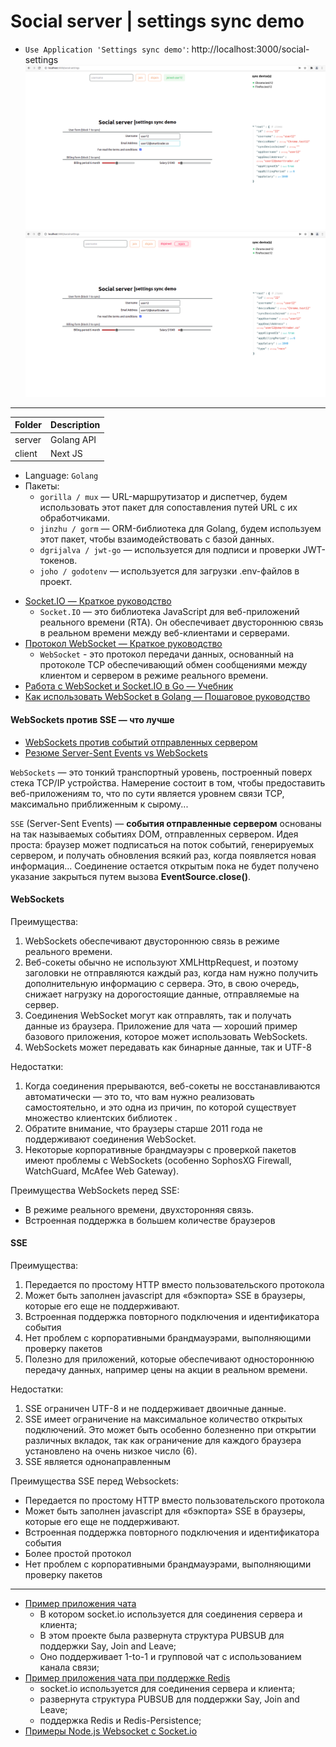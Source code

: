 # Social server | settings sync demo

* `Use Application 'Settings sync demo'`: http://localhost:3000/social-settings
  ![Screenshot-1](img/screenshot_1.png)
  ![Screenshot-2](img/screenshot_2.png)


---

| Folder      | Description |
| ----------- | ----------- |
| server      | Golang API  |
| client      | Next JS     |

+ Language: `Golang`
+ Пакеты:
  - `gorilla / mux` — URL-маршрутизатор и диспетчер, будем использовать этот пакет для сопоставления путей URL с их обработчиками.
  - `jinzhu / gorm` — ORM-библиотека для Golang, будем используем этот пакет, чтобы взаимодействовать с базой данных.
  - `dgrijalva / jwt-go` — используется для подписи и проверки JWT-токенов.
  - `joho / godotenv` — используется для загрузки .env-файлов в проект.

* [Socket.IO — Краткое руководство](https://coderlessons.com/tutorials/kompiuternoe-programmirovanie/uznaite-socket-io/socket-io-kratkoe-rukovodstvo)
  * `Socket.IO` — это библиотека JavaScript для веб-приложений реального времени (RTA). Он обеспечивает двустороннюю связь в реальном времени между веб-клиентами и серверами.
* [Протокол WebSocket — Краткое руководство](https://nodejsdev.ru/doc/websocket)
  * `WebSocket` - это протокол передачи данных, основанный на протоколе TCP обеспечивающий обмен сообщениями между клиентом и сервером в режиме реального времени.
* [Работа с WebSocket и Socket.IO в Go — Учебник](https://tutorialedge.net/golang/golang-websockets-tutorial)
* [Как использовать WebSocket в Golang — Пошаговое руководство](https://yalantis.com/blog/how-to-build-websockets-in-go)

#### WebSockets против SSE — что лучше

* [WebSockets против событий отправленных сервером](https://ably.com/blog/websockets-vs-sse)
* [Резюме Server-Sent Events vs WebSockets](https://stackoverflow.com/questions/5195452/websockets-vs-server-sent-events-eventsource)

`WebSockets` — это тонкий транспортный уровень, построенный поверх стека TCP/IP устройства.
Намерение состоит в том, чтобы предоставить веб-приложениям то, что по сути является уровнем связи TCP, максимально приближенным к сырому...

`SSE` (Server-Sent Events) — **события отправленные сервером** основаны на так называемых событиях DOM, отправленных сервером.
Идея проста: браузер может подписаться на поток событий, генерируемых сервером, и получать обновления всякий раз, когда появляется новая информация...
Соединение остается открытым пока не будет получено указание закрыться путем вызова **EventSource.close()**.


#### WebSockets

Преимущества:
1. WebSockets обеспечивают двустороннюю связь в режиме реального времени.
2. Веб-сокеты обычно не используют XMLHttpRequest, и поэтому заголовки не отправляются каждый раз, когда нам нужно получить дополнительную информацию с сервера. Это, в свою очередь, снижает нагрузку на дорогостоящие данные, отправляемые на сервер.
3. Соединения WebSocket могут как отправлять, так и получать данные из браузера. Приложение для чата — хороший пример базового приложения, которое может использовать WebSockets.
4. WebSockets может передавать как бинарные данные, так и UTF-8

Недостатки:
1. Когда соединения прерываются, веб-сокеты не восстанавливаются автоматически — это то, что вам нужно реализовать самостоятельно, и это одна из причин, по которой существует множество клиентских библиотек .
2. Обратите внимание, что браузеры старше 2011 года не поддерживают соединения WebSocket.
3. Некоторые корпоративные брандмауэры с проверкой пакетов имеют проблемы с WebSockets (особенно SophosXG Firewall, WatchGuard, McAfee Web Gateway).

Преимущества WebSockets перед SSE:
+ В режиме реального времени, двухсторонняя связь.
+ Встроенная поддержка в большем количестве браузеров


#### SSE

Преимущества:
1. Передается по простому HTTP вместо пользовательского протокола
2. Может быть заполнен javascript для «бэкпорта» SSE в браузеры, которые его еще не поддерживают.
3. Встроенная поддержка повторного подключения и идентификатора события
4. Нет проблем с корпоративными брандмауэрами, выполняющими проверку пакетов
5. Полезно для приложений, которые обеспечивают одностороннюю передачу данных, например цены на акции в реальном времени.

Недостатки:
1. SSE ограничен UTF-8 и не поддерживает двоичные данные.
2. SSE имеет ограничение на максимальное количество открытых подключений. Это может быть особенно болезненно при открытии различных вкладок, так как ограничение для каждого браузера установлено на очень низкое число (6).
3. SSE является однонаправленным

Преимущества SSE перед Websockets:
+ Передается по простому HTTP вместо пользовательского протокола
+ Может быть заполнен javascript для «бэкпорта» SSE в браузеры, которые его еще не поддерживают.
+ Встроенная поддержка повторного подключения и идентификатора события
+ Более простой протокол
+ Нет проблем с корпоративными брандмауэрами, выполняющими проверку пакетов


---

+ [Пример приложения чата](https://github.com/kyopark2014/webchat-golang-socketio)
  - В котором socket.io используется для соединения сервера и клиента;
  - В этом проекте была развернута структура PUBSUB для поддержки Say, Join and Leave;
  - Оно поддерживает 1-to-1 и групповой чат с использованием канала связи;
+ [Пример приложения чата при поддержке Redis](https://levelup.gitconnected.com/building-chat-service-in-golang-and-websockets-backed-by-redis-b42a8784636c)
  - socket.io используется для соединения сервера и клиента;
  - развернута структура PUBSUB для поддержки Say, Join and Leave;
  - поддержка Redis и Redis-Persistence;
+ [Примеры Node.js Websocket с Socket.io](https://rukovodstvo.net/posts/id_1357)
